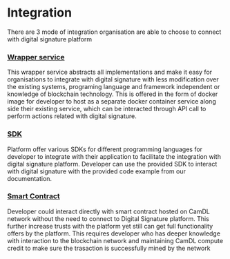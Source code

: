# Integration

There are 3 mode of integration organisation are able to choose to connect with digital signature platform

### [Wrapper service](svc.md)

This wrapper service abstracts all implementations and make it easy for organisations to integrate with digital signature with less modification over the existing systems, programing language and framework independent or knowledge of blockchain technology. This is offered in the form of docker image for developer to host as a separate docker container service along side their existing service, which can be interacted through API call to perform actions related with digital signature.

### [SDK](sdk.md)

Platform offer various SDKs for different programming languages for developer to integrate with their application to facilitate the integration with digital signature platform. Developer can use the provided SDK to interact with digital signature with the provided code example from our documentation.

### [Smart Contract](contract-integrate.md)

Developer could interact directly with smart contract hosted on CamDL network without the need to connect to Digital Signature platform. This further increase trusts with the platform yet still can get full functionality offers by the platform. This requires developer who has deeper knowledge with interaction to the blockchain network and maintaining CamDL compute credit to make sure the trasaction is successfully mined by the network


<!-- ## API

### Setup
### Sign
### Verify

## SDK

### Java
### Node -->